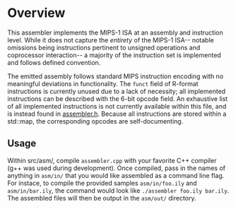 # Overview
This assembler implements the MIPS-1 ISA at an assembly and instruction level. 
While it does not capture the *entirety* of the MIPS-1 ISA-- notable omissions being
instructions pertinent to unsigned operations and coprocessor interaction-- a 
majority of the instruction set is implemented and follows defined convention.

The emitted assembly follows standard MIPS instruction encoding with no meaningful
deviations in functionality. The `funct` field of R-format instructions is currently
unused due to a lack of necessity; all implemented instructions can be described with the
6-bit opcode field. An exhaustive list of all implemented instructions is not currently 
available within this file, and is instead found in [assembler.h](../src/asm/assembler.h).
Because all instructions are stored within a std::map, the corresponding opcodes are self-documenting.

## Usage
Within src/asm/, compile `assembler.cpp` with your favorite C++ compiler (g++ was used during development). Once compiled, pass in the names of anything in `asm/in/` that you would like assembled as a command line flag. For instace, to compile the provided samples `asm/in/foo.ily` and `asm/in/bar.ily`, the command would look like
`./assembler foo.ily bar.ily`. The assembled files will then be output in the `asm/out/` directory.
